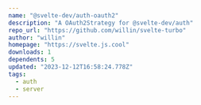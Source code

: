 ```yaml
---
name: "@svelte-dev/auth-oauth2"
description: "A OAuth2Strategy for @svelte-dev/auth"
repo_url: "https://github.com/willin/svelte-turbo"
author: "willin"
homepage: "https://svelte.js.cool"
downloads: 1
dependents: 5
updated: "2023-12-12T16:58:24.778Z"
tags: 
  - auth
  - server
---
```

